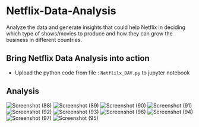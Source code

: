 # Netflix-Data-Analysis
Analyze the data and generate insights that could help Netflix in deciding which type of shows/movies to produce and how they can grow the business in different countries.
## Bring Netflix Data Analysis into action
- Upload the python code from file : ``` Netflilx_DAV.py ``` to jupyter notebook
## Analysis

![Screenshot (88)](https://github.com/PurviSaini/Netflix-Data-Analysis/assets/101940722/bcc34cfb-bce4-48b2-86bb-2d43f5c9062e)
![Screenshot (89)](https://github.com/PurviSaini/Netflix-Data-Analysis/assets/101940722/9678a132-1089-4bf4-aac1-b57d18e3a9e8)
![Screenshot (90)](https://github.com/PurviSaini/Netflix-Data-Analysis/assets/101940722/7e39ea26-e81f-441c-a798-16854c853c2e)
![Screenshot (91)](https://github.com/PurviSaini/Netflix-Data-Analysis/assets/101940722/45369706-a34d-44cd-861f-df282542852c)
![Screenshot (92)](https://github.com/PurviSaini/Netflix-Data-Analysis/assets/101940722/c36e06a5-2bfe-4fce-ac44-431fd50c97f5)
![Screenshot (93)](https://github.com/PurviSaini/Netflix-Data-Analysis/assets/101940722/d858e1dd-9aa2-4a43-8b67-283a19f1692f)
![Screenshot (96)](https://github.com/PurviSaini/Netflix-Data-Analysis/assets/101940722/8bfe508a-ac39-4f76-93f0-556a50246360)
![Screenshot (94)](https://github.com/PurviSaini/Netflix-Data-Analysis/assets/101940722/b750955b-5aae-403d-8949-6560a8207360)
![Screenshot (97)](https://github.com/PurviSaini/Netflix-Data-Analysis/assets/101940722/2e239415-81b8-421f-945e-54d816994c91)
![Screenshot (95)](https://github.com/PurviSaini/Netflix-Data-Analysis/assets/101940722/dcbc6628-c99f-47f0-aa85-93f9ba0b0942)
